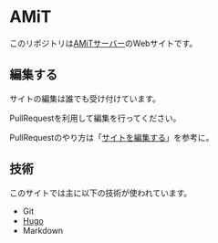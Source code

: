# AMiT
このリポジトリは[AMiTサーバー](https://amit.jyn.jp/)のWebサイトです。

## 編集する
サイトの編集は誰でも受け付けています。

PullRequestを利用して編集を行ってください。

PullRequestのやり方は「[サイトを編集する](https://amit.jyn.jp/edit/)」を参考に。

## 技術
このサイトでは主に以下の技術が使われています。

- Git
- [Hugo](https://github.com/gohugoio/hugo/)
- Markdown
